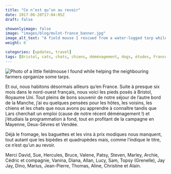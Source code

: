 ```yaml
---
title: "Ce n’est qu’un au revoir"
date: 2017-06-20T17:04:05Z
draft: false

showonlyimage: false
image: "images/blog/mulot-france_banner.jpg"
image_alt_text: "A field mouse I rescued from a water-logged tarp while helping the neighbouring farmer."
weight: 0

categories: [updates, travel]
tags: [Bristol, cats, chats, chiens, déménagement, dogs, études, France, house sit, housesit, housesitter, housesitting, job hunt, job hunting, move, recherche d'emploi, Royaume Uni, study, studying, travel, UK, United Kingdom]
---
```


![Photo of a little fieldmouse I found while helping the neighbouring farmers oprganize some tarps.](/images/blog/mulot-france.jpg)

Et oui, nous habitons désormais ailleurs qu’en France. Suite à presque six mois dans le nord-ouest français, nous voici les pieds posés à Bristol, Royaume Uni. Tout pleins de bons souvenir de notre séjour de l’autre bord de la Manche, j’ai eu quelques pensées pour les hôtes, les voisins, les chiens et les chats que nous avons pu apprendre à connaître tandis que Lars cherchait un emploi (cause de notre récent déménagement !) et j’étudiais la programmation à fond, tout en profitant de la campagne en Mayenne, Deux-Sèvres et Vendée.

Déjà le fromage, les baguettes et les vins à prix modiques nous manquent, tout autant que les bipèdes et quadrupèdes mais, comme l’indique le titre, ce n’est qu’un au revoir.

Merci David, Sue, Hercules, Bruce, Valene, Patsy, Steven, Marley, Archie, Cédric et compagnie, Vanina, Diana, Allan, Lucy, Sam, Topsy (Grenelle), Jay Jay, Dino, Marius, Jean-Pierre, Thomas, Aline, Christine et Alain.